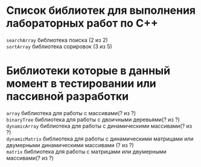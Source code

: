 # Список библиотек для выполнения лабораторных работ по С++
`searchArray` библиотека поиска (2 из 2)  
`sortArray` библиотека сорировок (3 из 5)
# Библиотеки которые в данный момент в тестировании или пассивной разработки 
`array` библиотека для работы с массивами(? из ?)   
`binaryTree` библиотека для работы с двоичными деревьями(? из ?)    
`dynamicArray` библиотекa для работы с динамическими массивами(? из ?)  
`dynamicMatrix` библиотека для работы с динамическими матрицами или двумерными динамическими массивами (? из ?)  
`matrix` библиотека для работы с матрицами или двумерными массивами(? из ?)  
